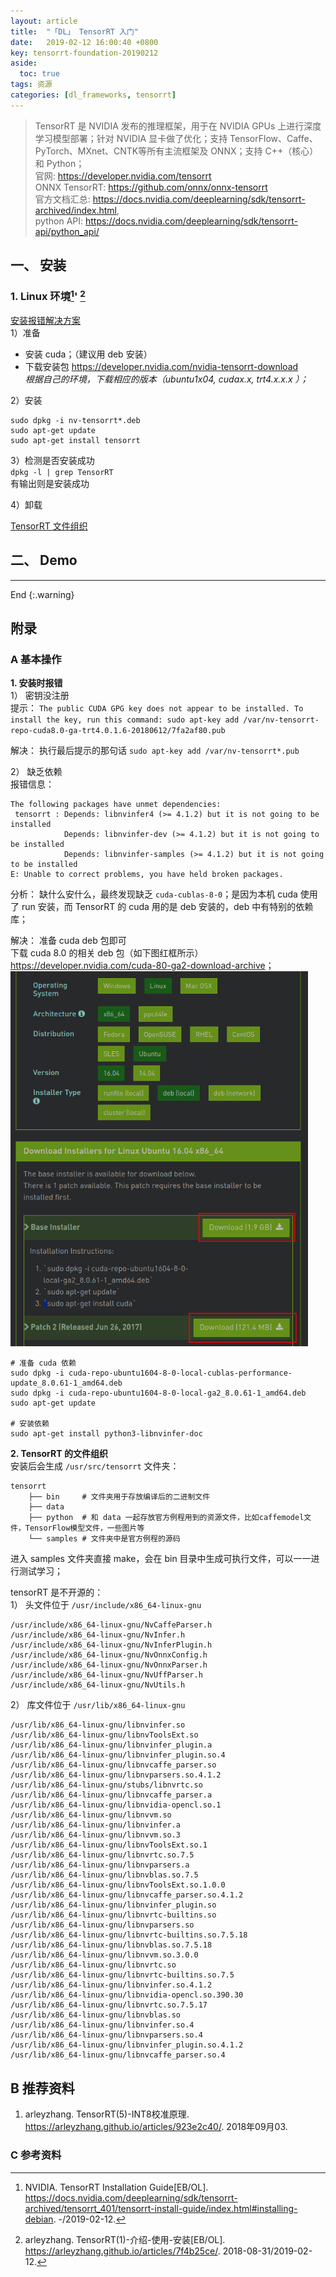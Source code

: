 ```yaml
---
layout: article
title:  "「DL」 TensorRT 入门"
date:   2019-02-12 16:00:40 +0800
key: tensorrt-foundation-20190212
aside:
  toc: true
tags: 资源
categories: [dl_frameworks, tensorrt]
---
```


> TensorRT 是 NVIDIA 发布的推理框架，用于在 NVIDIA GPUs 上进行深度学习模型部署；针对 NVIDIA 显卡做了优化；支持 TensorFlow、Caffe、PyTorch、MXnet、CNTK等所有主流框架及 ONNX；支持 C++（核心） 和 Python；  
官网: <https://developer.nvidia.com/tensorrt>  
ONNX TensorRT: <https://github.com/onnx/onnx-tensorrt>  
官方文档汇总: <https://docs.nvidia.com/deeplearning/sdk/tensorrt-archived/index.html>,  
python API: <https://docs.nvidia.com/deeplearning/sdk/tensorrt-api/python_api/>  

## 一、 安装  
### 1. Linux 环境[^1]' [^2]  

[安装报错解决方案](#error_install)  
1）准备  
- 安装 cuda；（建议用 deb 安装）  
- 下载安装包 <https://developer.nvidia.com/nvidia-tensorrt-download>  
*根据自己的环境，下载相应的版本（ubuntu1x04, cudax.x, trt4.x.x.x ）；*   

2）安装  
```shell
sudo dpkg -i nv-tensorrt*.deb
sudo apt-get update
sudo apt-get install tensorrt
```

3）检测是否安装成功  
`dpkg -l | grep TensorRT`  
有输出则是安装成功  

4）卸载  

[TensorRT 文件组织](#install_dir)  

## 二、 Demo




-------------------  
 End
{:.warning}  



## 附录
### A 基本操作
<span id="error_install">**1. 安装时报错**</span>  
1） 密钥没注册  
提示： `The public CUDA GPG key does not appear to be installed.
To install the key, run this command:
sudo apt-key add /var/nv-tensorrt-repo-cuda8.0-ga-trt4.0.1.6-20180612/7fa2af80.pub`  

解决： 执行最后提示的那句话 `sudo apt-key add /var/nv-tensorrt*.pub`  

2） 缺乏依赖  
报错信息：  
```
The following packages have unmet dependencies:
 tensorrt : Depends: libnvinfer4 (>= 4.1.2) but it is not going to be installed
            Depends: libnvinfer-dev (>= 4.1.2) but it is not going to be installed
            Depends: libnvinfer-samples (>= 4.1.2) but it is not going to be installed
E: Unable to correct problems, you have held broken packages.
```
分析： 缺什么安什么，最终发现缺乏 `cuda-cublas-8-0`；是因为本机 cuda 使用了 run 安装，而 TensorRT 的 cuda 用的是 deb 安装的，deb 中有特别的依赖库；

解决： 准备 cuda deb 包即可  
下载 cuda 8.0 的相关 deb 包（如下图红框所示） <https://developer.nvidia.com/cuda-80-ga2-download-archive>；  
<img src="/assets/images/ml/dl_framework/tensorrt/cuda-8-0-deb.png" height="600"/>    

```shell
# 准备 cuda 依赖
sudo dpkg -i cuda-repo-ubuntu1604-8-0-local-cublas-performance-update_8.0.61-1_amd64.deb
sudo dpkg -i cuda-repo-ubuntu1604-8-0-local-ga2_8.0.61-1_amd64.deb
sudo apt-get update

# 安装依赖
sudo apt-get install python3-libnvinfer-doc
```

<span id="install_dir">**2. TensorRT 的文件组织**</span>  
安装后会生成 `/usr/src/tensorrt` 文件夹：   
```
tensorrt
    ├── bin     # 文件夹用于存放编译后的二进制文件
    ├── data
    ├── python  # 和 data 一起存放官方例程用到的资源文件，比如caffemodel文件，TensorFlow模型文件，一些图片等
    └── samples # 文件夹中是官方例程的源码
```

进入 samples 文件夹直接 make，会在 bin 目录中生成可执行文件，可以一一进行测试学习；  

tensorRT 是不开源的：  
1） 头文件位于 `/usr/include/x86_64-linux-gnu`  
```
/usr/include/x86_64-linux-gnu/NvCaffeParser.h
/usr/include/x86_64-linux-gnu/NvInfer.h
/usr/include/x86_64-linux-gnu/NvInferPlugin.h
/usr/include/x86_64-linux-gnu/NvOnnxConfig.h
/usr/include/x86_64-linux-gnu/NvOnnxParser.h
/usr/include/x86_64-linux-gnu/NvUffParser.h
/usr/include/x86_64-linux-gnu/NvUtils.h
```

2） 库文件位于 `/usr/lib/x86_64-linux-gnu`   
```
/usr/lib/x86_64-linux-gnu/libnvinfer.so
/usr/lib/x86_64-linux-gnu/libnvToolsExt.so
/usr/lib/x86_64-linux-gnu/libnvinfer_plugin.a
/usr/lib/x86_64-linux-gnu/libnvinfer_plugin.so.4
/usr/lib/x86_64-linux-gnu/libnvcaffe_parser.so
/usr/lib/x86_64-linux-gnu/libnvparsers.so.4.1.2
/usr/lib/x86_64-linux-gnu/stubs/libnvrtc.so
/usr/lib/x86_64-linux-gnu/libnvcaffe_parser.a
/usr/lib/x86_64-linux-gnu/libnvidia-opencl.so.1
/usr/lib/x86_64-linux-gnu/libnvvm.so
/usr/lib/x86_64-linux-gnu/libnvinfer.a
/usr/lib/x86_64-linux-gnu/libnvvm.so.3
/usr/lib/x86_64-linux-gnu/libnvToolsExt.so.1
/usr/lib/x86_64-linux-gnu/libnvrtc.so.7.5
/usr/lib/x86_64-linux-gnu/libnvparsers.a
/usr/lib/x86_64-linux-gnu/libnvblas.so.7.5
/usr/lib/x86_64-linux-gnu/libnvToolsExt.so.1.0.0
/usr/lib/x86_64-linux-gnu/libnvcaffe_parser.so.4.1.2
/usr/lib/x86_64-linux-gnu/libnvinfer_plugin.so
/usr/lib/x86_64-linux-gnu/libnvrtc-builtins.so
/usr/lib/x86_64-linux-gnu/libnvparsers.so
/usr/lib/x86_64-linux-gnu/libnvrtc-builtins.so.7.5.18
/usr/lib/x86_64-linux-gnu/libnvblas.so.7.5.18
/usr/lib/x86_64-linux-gnu/libnvvm.so.3.0.0
/usr/lib/x86_64-linux-gnu/libnvrtc.so
/usr/lib/x86_64-linux-gnu/libnvrtc-builtins.so.7.5
/usr/lib/x86_64-linux-gnu/libnvinfer.so.4.1.2
/usr/lib/x86_64-linux-gnu/libnvidia-opencl.so.390.30
/usr/lib/x86_64-linux-gnu/libnvrtc.so.7.5.17
/usr/lib/x86_64-linux-gnu/libnvblas.so
/usr/lib/x86_64-linux-gnu/libnvinfer.so.4
/usr/lib/x86_64-linux-gnu/libnvparsers.so.4
/usr/lib/x86_64-linux-gnu/libnvinfer_plugin.so.4.1.2
/usr/lib/x86_64-linux-gnu/libnvcaffe_parser.so.4
```

## B 推荐资料
1. arleyzhang. TensorRT(5)-INT8校准原理. <https://arleyzhang.github.io/articles/923e2c40/>. 2018年09月03.   

### C 参考资料
[^1]:  NVIDIA. TensorRT Installation Guide[EB/OL]. <https://docs.nvidia.com/deeplearning/sdk/tensorrt-archived/tensorrt_401/tensorrt-install-guide/index.html#installing-debian>. -/2019-02-12.   
[^2]:  arleyzhang. TensorRT(1)-介绍-使用-安装[EB/OL]. <https://arleyzhang.github.io/articles/7f4b25ce/>. 2018-08-31/2019-02-12.   
